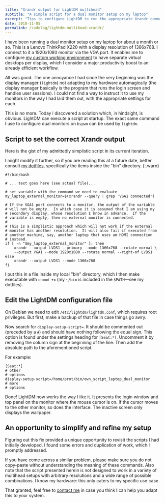 ```yaml
---
title: "Xrandr output for LightDM multihead"
subtitle: "A simple script for a dual monitor setup on my laptop"
excerpt: "Tips to configure LightDM to run the appropriate Xrandr command at startup. This also sets up dual monitor on BSPWM."
date: 2018-11-05
permalink: /codelog/lightdm-multihead-xrandr/
---
```


I have been running a dual monitor setup on my laptop for about a month
or so.  This is a Lenovo ThinkPad X220 with a display resolution of
1366x768.  I connect to it a 1920x1080 monitor via the VGA port.  It
enables me to configure [my custom working
environment](https://gitlab.com/protesilaos/dotfiles) to have separate
virtual desktops per display, which I consider a major productivity
boost to an already efficient workflow.

All was good. The one annoyance I had since the very beginning was the
display manager (`lightdm`) not adapting to my hardware automagically
(the display manager basically is the program that runs the login screen
and handles user sessions).  I could not find a way to instruct it to
use my monitors in the way I had laid them out, with the appropriate
settings for each.

This is no more.  Today I discovered a solution which, in hindsight, is
obvious.  LightDM can execute a script at startup.  The exact same
command I use to configure dual monitors on `bspwm` can be used by
`lightdm`.

## Script to set the correct Xrandr output

Here is the gist of my admittedly simplistic script in its current iteration.

I might modify it further, so if you are reading this at a future date, better
consult [my dotfiles](https://gitlab.com/protesilaos/dotfiles), specifically
the items inside the "bin" directory.
{:.warn}

    #!/bin/bash

    # ... text goes here (see actual file)...

    # set variable with the command we need to evaluate
	my_laptop_external_monitor=$(xrandr --query | grep 'VGA1 connected')

	# If the VGA1 port connects to a monitor, the output of the variable
	# will not be empty.  In which case it is assumed that I am using my
	# secondary display, whose resolution I know in advance.  If the
	# variable is empty, then no external monitor is connected.
	#
	# This is a simplistic approach which will not work if the external
	# monitor has another resolution.  It will also fail if executed from
	# another machine, say, another laptop that uses an HDMI connection
	# instead.
	if [ -n "$my_laptop_external_monitor" ]; then
		xrandr --output LVDS1 --primary --mode 1366x768 --rotate normal \
		--output VGA1 --mode 1920x1080 --rotate normal --right-of LVDS1
	else
		xrandr --output LVDS1 --mode 1366x768
	fi

I put this in a file inside my local "bin" directory, which I then make
executable with `chmod +x` (my `~/bin` is included in the `$PATH`—see my
dotfiles).

## Edit the LightDM configuration file

On Debian we need to edit `/etc/lightdm/lightdm.conf`, which requires
root privileges.  But first, make a backup of that file in case things
go awry.

Now search for `display-setup-script=`.  It should be commented out
(preceded by a `#`) and should have nothing following the equal sign.
This option is found under the settings heading for `[Seat:*]`.
Uncomment it by removing the column sign at the beginning of the line.
Then add the absolute path to the aforementioned script.

For example:

    [Seat:*]
    # other
    # options
    display-setup-script=/home/prot/bin/own_script_laptop_dual_monitor
    # more
    # options

Done!  LightDM now works the way I like it.  It presents the login
window and top panel on the monitor where the mouse cursor is on.  If
the cursor moves to the other monitor, so does the interface.  The
inactive screen only displays the wallpaper.

## An opportunity to simplify and refine my setup

Figuring out this fix provided a unique opportunity to revisit the
scripts I had initially developed.  I found some errors and duplication
of work, which I promptly addressed.

If you have come across a similar problem, please make sure you do not
copy-paste without understanding the meaning of these commands.  Also
note that the script presented herein is not designed to work in a
variety of multihead setups with arbitrary resolutions and a wide range
of possible combinations.  I know my hardware: this only caters to my
specific use case.

That granted, feel free to [contact me](https://protesilaos.com/contact/) in case you think I
can help you adapt this to your system.
